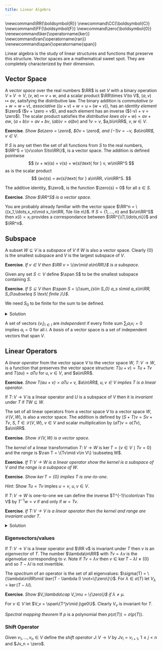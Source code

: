 ```yaml
---
title: Linear Algebra
...
```


\newcommand\RR{\boldsymbol{R}}
\newcommand\CC{\boldsymbol{C}}
\newcommand\FF{\boldsymbol{F}}
\newcommand\zero{\boldsymbol{0}}
\renewcommand\ker{\operatorname{ker}}
\newcommand\ran{\operatorname{ran}}
\renewcommand\span{\operatorname{span}}

Linear algebra is the study of linear structures and functions that
preserve this structure.  Vector spaces are a mathematical sweet
spot. They are completely characterized by their dimension.

## Vector Space

A _vector space_ over the real numbers $\RR$ is set $V$ with
a binary operation $V\times V\to V$, $(v,w)\mapsto v + w$, and
a scalar product $\RR\times V\to V$, $(a,v)\mapsto av$, satisfying the distributive law.
The binary addition is _commutative_ ($v + w = w + v$),
_associative_ ($(u + v) + w = u + (w + v)$), has an _identity element_
$\zero$ ($v + \zero = v$), and each element has an inverse ($(-v) + v = \zero$).
The scalar product satisfies the _distributive laws_
$a(v + w) = av + aw$, $(a + b)v = av + bv$, $(ab)v = a(bv)$ and $1v = v$,
$a,b\in\RR$, $v,w\in V$.

__Exercise__. _Show $a\zero = \zero$, $0v = \zero$, and $(-1)v = -v$, $a\in\RR$, $v\in V$_.

If $S$ is any set then the set of all functions from $S$ to
the real numbers, $\RR^S = \{v\colon S\to\RR\}$, is a vector space.
The addition is defined pointwise
$$
	(v + w)(s) = v(s) + w(s)\text{ for } v, w\in\RR^S
$$ 
as is the scalar product 
$$
	(av)(s) = av(s)\text{ for } a\in\RR, v\in\RR^S.
$$

The additive identity, $\zero$, is the function $\zero(s) = 0$ for all $s\in S$.

__Exercise__. _Show $\RR^S$ is a vector space_.

<!--

__Exercise__. (Abelian group under addition) _For $u, v, w\in\RR^S$ prove_
$$
\begin{aligned}
\text{(commutative)}\quad&& v + w &= w + v \\
\text{(associative)}\quad&& (u + v) + w &= u + (w + v)  \\
\text{(identity)}\quad&& \zero + v = &\ v = v + \zero \\
\text{(inverse)}\quad&& (-v) + v = &\ \zero = v + (-v) \\
\end{aligned}
$$

_Hint_. $\RR$ is a abelian group under addition.

__Exercise__. (Scalar multiplication) _For $v\in\RR^S$ and $a,b\in\RR$ prove_
$$
\begin{aligned}
0v &= \zero \\
1v &= v \\
(ab)v &= a(bv) \\
\end{aligned}
$$

__Exercise__. (Distributive laws) _For $a,b\in\RR$ and $v,w\in\RR^S$ prove_
$$
\begin{aligned}
a(v + w) &= av + aw \\
(a + b)v &= av + bv \\
\end{aligned}
$$

<details>
<summary>Solution</summary>
We have $(a(v + w))(s) = a((v + w)(s)) = a(v(s) + w(s)) = av(s) + aw(s) = (av + aw)(s)$
and $(a + b)v(s) = av(s) + bv(s)$, $s\in S$,
by the distributive law for real numbers.
</details>
-->
You are probably already familiar with the vector space
$\RR^n = \{(x_1,\ldots,x_n)\mid x_i\in\RR, 1\le i\le n\}$.
If $S = \{1,\ldots,n\}$ and $x\in\RR^S$ then $x(i) = x_i$
provides a correspondance between $\RR^{\{1,\ldots,n\}}$ and $\RR^n$.

## Subspace

A subset $W\subseteq V$ is a _subspace_ of $V$ if $W$ is also a vector space.
Clearly $\{0\}$ is the smallest subspace and $V$ is the largest subspace of $V$.

__Exercise__. _If $v\in V$ then $\RR v = \{av\mid a\in\RR\}$ is a subspace_.

Given any set $S\subset V$ define $\span S$ to be the smallest
subspace containing $S$.

__Exercise__. _If $S\subseteq V$ then
$\span S = \{\sum_{s\in S_0} a_s s\mid a_s\in\RR, S_0\subseteq S \text{ finite }\}$_.

We need $S_0$ to be finite for the sum to be defined.

<details>
<summary>Solution</summary>
Taking $S_0 = \{s\}$ and $a_s = 1$ we see $S$ is a subset of the right hand side.
Every term of the form $\sum_{s\in S_0} a_s s$ must belong to $\span S$.
Since the right hand side is a subspace it must be equal to the span of $S$.
</details>

A set of vectors $\{v_i\}_{i\in I}$ are _independent_ if
every finite sum $\sum_i a_i v_i = 0$ implies $a_i = 0$ for all $i$.
A _basis_ of a vector space is a set of independent vectors that span $V$.

## Linear Operators

A _linear operator_ from the vector space $V$ to the vector space $W$,
$T\colon V\to W$, is a function that preserves the
vector space structure: $T(u + v) = Tu + Tv$ and $T(au) = aTu$ for
$u,v\in V$, and $a\in\RR$.

__Exercise__. _Show $T(au + v) = aTu + v$, $a\in\RR$, $u,v\in V$ implies $T$ is a linear operator_.

If $T\colon V\to V$ is a linear operator and $U$ is a subspace of $V$
then it is _invariant_ under $T$ if $TW\subseteq W$.

The set of all linear operators from a vector space $V$ 
to a vector space $W$, $\mathcal{L}(V,W)$, is also a vector space. The addition is defined by
$(S + T)v = Sv + Tv$, $S,T\in\mathcal{L}(V,W)$, $v\in V$ and scalar multiplication
by $(aT)v = a(Tv)$, $a\in\RR$.

__Exercise__. _Show  $\mathcal{L}(V,W)$ is a vector space_.

The _kernel_ of a linear transformation $T\colon V\to W$ 
is $\ker T = \{v\in V\mid Tv = 0\}$ and
the _range_ is $\ran T = \{Tv\mid v\in V\} \subseteq W$.

__Exercise__. _If $T\colon V\to W$ is a linear operator show the kernel is a subspace of $V$
and the range is a subspace of $W$_.

__Exercise__. _Show $\ker T = \{0\}$ implies $T$ is one-to-one_.

_Hint_: Show $Tu = Tv$ imples $u = v$, $u,v\in V$.

If $T\colon V\to W$ is one-to-one we can define the inverse
$T^{-1}\colon\ran T\to V$ by $T^{-1}w = v$ if and only if $w = Tv$.

__Exercise__. _If $T\colon V\to V$ is a linear operator then the
kernel and range are invariant under $T$_.

<details>
<summary>Solution</summary>
We have $T(\ker T) = \{\zero\}\subseteq\ker T$ and $T(\ran T) = T(TV)\subseteq TV = \ran T$.
</details>

### Eigenvectors/values

If $T\colon V\to V$ is a linear operator and $\RR v$ is invariant under $T$ then
$v$ is an _eigenvector_ of $T$. The number $\lambda\in\RR$ with $Tv = \lambda v$
is the _eigenvalue_ corresponding to $v$.
Note if $Tv = \lambda v$ then $v\in\ker T - \lambda I\neq \{0\}$
and so $T - \lambda I$ is not invertible.

The _spectrum_ of an operator is the set of all eigenvalues: $\sigma(T) 
= \{\lambda\in\RR\mid \ker(T - \lambda I) \not=\{\zero\}\}$.
For $\lambda\in\sigma(T)$ let $V_\lambda = \ker (T - \lambda I)$.

__Exercise__. _Show $V_\lambda\cap V_\mu = \{\zero\}$ if $\lambda\not=\mu$_.

For $v\in V$ let $V_v = \span\{T^jv\mid j\ge0\}$. Clearly $V_v$ is invariant for $T$.

_Spectral mapping theorem_ If $p$ is a polynomial then $p(\sigma(T)) = \sigma(p(T))$.

### Shift Operator

Given $v_1,\ldots,v_n\in V$ define the _shift operator_ $J\colon V\to V$ 
by $Jv_i = v_{i+1}$, $1\le j < n$ and $Jv_n = \zero$.
